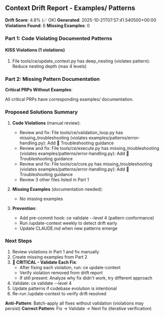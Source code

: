 ## Context Drift Report - Examples/ Patterns

**Drift Score**: 4.8% (✅ OK)
**Generated**: 2025-10-21T07:57:41.540500+00:00
**Violations Found**: 6
**Missing Examples**: 0

### Part 1: Code Violating Documented Patterns

#### KISS Violations (1 violations)

1. File tools/ce/update_context.py has deep_nesting (violates pattern): Reduce nesting depth (max 4 levels)

### Part 2: Missing Pattern Documentation

**Critical PRPs Without Examples**:

All critical PRPs have corresponding examples/ documentation.

### Proposed Solutions Summary

1. **Code Violations** (manual review):
   - Review and fix: File tools/ce/validation_loop.py has missing_troubleshooting (violates examples/patterns/error-handling.py): Add 🔧 Troubleshooting guidance
   - Review and fix: File tools/ce/execute.py has missing_troubleshooting (violates examples/patterns/error-handling.py): Add 🔧 Troubleshooting guidance
   - Review and fix: File tools/ce/core.py has missing_troubleshooting (violates examples/patterns/error-handling.py): Add 🔧 Troubleshooting guidance
   - Review 3 other files listed in Part 1

2. **Missing Examples** (documentation needed):
   - No missing examples

3. **Prevention**:
   - Add pre-commit hook: ce validate --level 4 (pattern conformance)
   - Run /update-context weekly to detect drift early
   - Update CLAUDE.md when new patterns emerge

### Next Steps
1. Review violations in Part 1 and fix manually
2. Create missing examples from Part 2
3. **🔧 CRITICAL - Validate Each Fix**:
   - After fixing each violation, run: ce update-context
   - Verify violation removed from drift report
   - If still present: Analyze why fix didn't work, try different approach
4. Validate: ce validate --level 4
5. Update patterns if codebase evolution is intentional
6. Re-run /update-context to verify drift resolved

**Anti-Pattern**: Batch-apply all fixes without validation (violations may persist)
**Correct Pattern**: Fix → Validate → Next fix (iterative verification)
